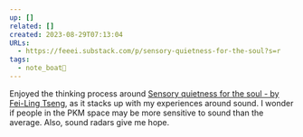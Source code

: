 ```yaml
---
up: []
related: []
created: 2023-08-29T07:13:04
URLs:
  - https://feeei.substack.com/p/sensory-quietness-for-the-soul?s=r
tags:
  - note_boat🚤
---
```

Enjoyed the thinking process around [Sensory quietness for the soul - by Fei-Ling Tseng](https://feeei.substack.com/p/sensory-quietness-for-the-soul?s=r), as it stacks up with my experiences around sound. I wonder if people in the PKM space may be more sensitive to sound than the average. Also, sound radars give me hope. 